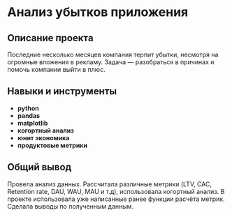 # Анализ убытков приложения


## Описание проекта

Последние несколько месяцев компания терпит убытки, несмотря на огромные вложения в рекламу. Задача — разобраться в причинах и помочь компании выйти в плюс.


## Навыки и инструменты

- **python**
- **pandas**
- **matplotlib**
- **когортный анализ**
- **юнит экономика**
- **продуктовые метрики**


## 

## Общий вывод

Провела анализ данных. Рассчитала различные метрики (LTV, CAC, Retention rate, DAU, WAU, MAU и т.д), использовала когортный анализ. В проекте использовала уже написанные ранее функции расчёта метрик. Сделала выводы по полученным данным.
